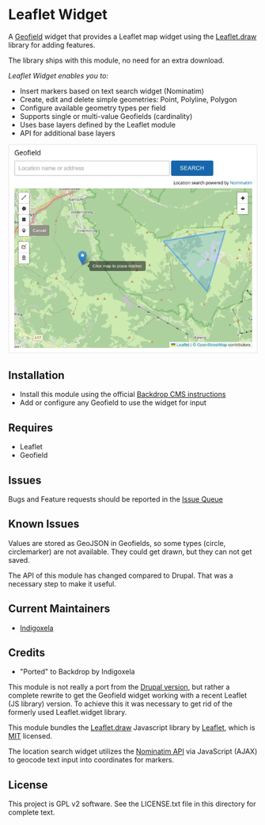 # Leaflet Widget

A [Geofield](https://backdropcms.org/project/geofield) widget that provides a
Leaflet map widget using the [Leaflet.draw](https://github.com/Leaflet/Leaflet.draw)
library for adding features.

The library ships with this module, no need for an extra download.

*Leaflet Widget enables you to:*

- Insert markers based on text search widget (Nominatim)
- Create, edit and delete simple geometries: Point, Polyline, Polygon
- Configure available geometry types per field
- Supports single or multi-value Geofields (cardinality)
- Uses base layers defined by the Leaflet module
- API for additional base layers

![Widget screenshot](https://raw.githubusercontent.com/backdrop-contrib/leaflet_widget/1.x-1.x/screenshots/widget.webp)

## Installation

- Install this module using the official 
  [Backdrop CMS instructions](https://backdropcms.org/guide/modules)
- Add or configure any Geofield to use the widget for input

## Requires

- Leaflet
- Geofield

## Issues

Bugs and Feature requests should be reported in the 
[Issue Queue](https://github.com/backdrop-contrib/leaflet_widget/issues)


## Known Issues

Values are stored as GeoJSON in Geofields, so some types (circle,
circlemarker) are not available. They could get drawn, but they can not get
saved.

The API of this module has changed compared to Drupal. That was a necessary
step to make it useful.

## Current Maintainers

- [Indigoxela](https://github.com/indigoxela)

## Credits

- "Ported" to Backdrop by Indigoxela

This module is not really a port from the [Drupal version](https://www.drupal.org/project/leaflet_widget),
but rather a complete rewrite to get the Geofield widget working with a recent
Leaflet (JS library) version. To achieve this it was necessary to get rid of the
formerly used Leaflet.widget library.

This module bundles the [Leaflet.draw](https://github.com/Leaflet/Leaflet.draw)
Javascript library by [Leaflet](http://leafletjs.com), which is
[MIT](https://github.com/Leaflet/Leaflet.draw/blob/develop/MIT-LICENSE.md)
licensed.

The location search widget utilizes the [Nominatim API](https://nominatim.org/)
 via JavaScript (AJAX) to geocode text input into coordinates for markers.

## License

This project is GPL v2 software. See the LICENSE.txt file in this directory for complete text.
